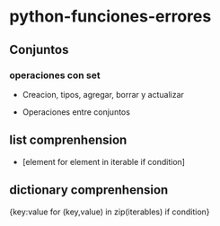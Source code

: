 # python-funciones-errores

## Conjuntos

### operaciones con set

- Creacion, tipos, agregar, borrar y actualizar

- Operaciones entre conjuntos

## list comprenhension

- [element for element in iterable if condition]

## dictionary comprenhension

{key:value for (key,value) in zip(iterables) if condition}
